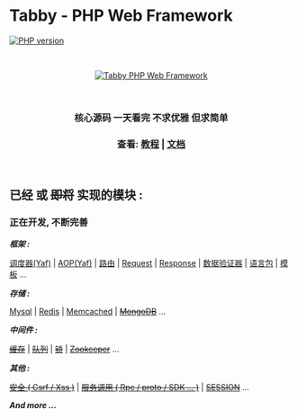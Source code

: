 # Tabby - PHP Web Framework
[![PHP version](https://img.shields.io/badge/php-%3E%3D7.4-8892BF.svg)](https://www.php.net/)

&nbsp;

<center>

[![Tabby PHP Web Framework](https://tabby.lvliangyu.com/logo/logo.png)](https://tabby.lvliangyu.com/)

&nbsp;

### 核心源码 一天看完 不求优雅 但求简单

### 查看: [教程](https://tabby.lvliangyu.com/) | [文档](https://tabby.lvliangyu.com/)

</center>

&nbsp;

## 已经 或 ~~即将~~ 实现的模块 :

### 正在开发, 不断完善

___框架 :___  

[调度器(Yaf)](#dispatcher) | [AOP(Yaf)](#aop) | [路由](#路由) | [Request](#request) | [Response](#response) | [数据验证器](#validator) | [语言包](#session) | [模板](#模板) ...

___存储 :___

[Mysql](#mysql) | [Redis](#redis) | [Memcached](#memcached) | [~~MongoDB~~](#mongo) ...

___中间件 :___ 

[~~缓存~~](#cache) | [~~队列~~](#queue) | [~~锁~~](#lock) | [~~Zookeeper~~](#zookeeper) ...

___其他 :___ 

[~~安全 ( Csrf / Xss )~~](#safe) | [~~服务调用 ( Rpc / proto / SDK ... )~~](#safe) | [~~SESSION~~](#session) ...

 ___And more ...___
